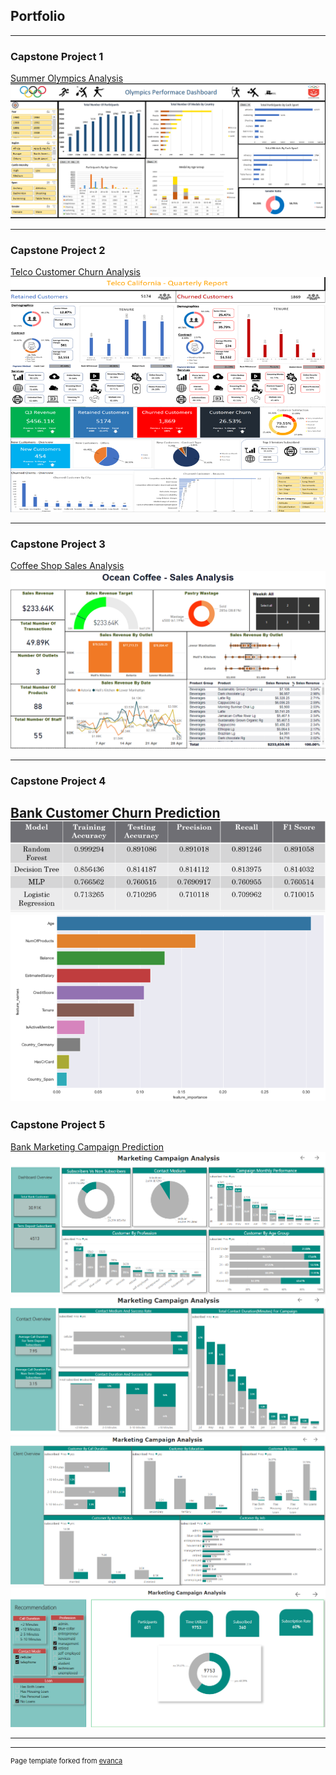 ## Portfolio

---

### Capstone Project 1

[Summer Olympics Analysis](https://github.com/jianhaoo/Capstone-1-Olympics-Analysis)
<img src="images/olympics_dashboard.png?raw=true"/>

---

### Capstone Project 2

[Telco Customer Churn Analysis](https://github.com/jianhaoo/Capstone-2---Telco-Churn)
<img src="images/telco_dashboard.png?raw=true"/>

---

### Capstone Project 3
[Coffee Shop Sales Analysis](https://github.com/jianhaoo/Capstone-3---Coffee-Shop-Sales-Analysis)
<img src="images/coffee_dashboard.png?raw=true"/>

---

### Capstone Project 4
[Bank Customer Churn Prediction](https://github.com/jianhaoo/Capstone-4---Bank-Churn-Prediction-Model)
<img src="images/bankchurn.png?raw=true"/>
<img src="images/bankchurn_2.png?raw=true"/>
---

### Capstone Project 5
[Bank Marketing Campaign Prediction](https://github.com/jianhaoo/Capstone5-Bank-Marketing-Campaign)
<img src="images/marketing_dashboard1.png?raw=true"/>
<img src="images/marketing_dashboard2.png?raw=true"/>
<img src="images/marketing_dashboard3.png?raw=true"/>
<img src="images/marketing_dashboard4.png?raw=true"/>



---





---
<p style="font-size:11px">Page template forked from <a href="https://github.com/evanca/quick-portfolio">evanca</a></p>
<!-- Remove above link if you don't want to attibute -->
